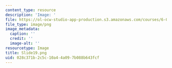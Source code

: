 ```yaml
---
content_type: resource
description: 'Image: '
file: https://ol-ocw-studio-app-production.s3.amazonaws.com/courses/6-004-computation-structures-spring-2017/028c371b2c5c10a44a097b088b643fcf_Slide19.png
file_type: image/png
image_metadata:
  caption: ''
  credit: ''
  image-alt: ''
resourcetype: Image
title: Slide19.png
uid: 028c371b-2c5c-10a4-4a09-7b088b643fcf
---
```

